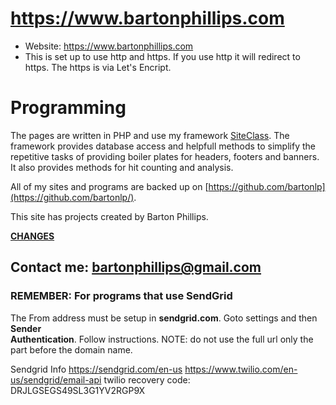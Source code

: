# https://www.bartonphillips.com

* Website: https://www.bartonphillips.com  
* This is set up to use http and https. If you use http it will redirect to https. The https is via Let's Encript.

# Programming

The pages are written in PHP and use my framework [SiteClass](https://github.com/bartonlp/site-class).
The framework provides database access and helpfull methods to simplify the repetitive tasks of
providing boiler plates for headers, footers and banners. It also provides methods for hit counting
and analysis.

All of my sites and programs are backed up on [https://github.com/bartonlp](https://github.com/bartonlp/).

This site has projects created by Barton Phillips.
                                                          
[__CHANGES__](https://bartonphillips.com/CHANGES.md)

## Contact me: [bartonphillips@gmail.com](mailto:bartonphillips@gmail.com)

### REMEMBER: For programs that use SendGrid
The From address must be setup in **sendgrid.com**. Goto settings and then **Sender  
Authentication**. Follow instructions. NOTE: do not use the full url only the part before the domain name.

Sendgrid Info
https://sendgrid.com/en-us
https://www.twilio.com/en-us/sendgrid/email-api
twilio recovery code: DRJLGSEGS49SL3G1YV2RGP9X
